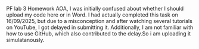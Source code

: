 PF lab 3 Homework
AOA,
I was initially confused about whether I should upload my code here or in Word. I had actually completed this task on 16/09/2025, but due to a misconception and after watching several tutorials on YouTube, I got delayed in submitting it. 
Additionally, I am not familiar with how to use GitHub, which also contributed to the delay.So i am uploading it simulatanously. 
